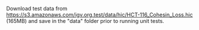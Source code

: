Download test data from https://s3.amazonaws.com/igv.org.test/data/hic/HCT-116_Cohesin_Loss.hic (165MB)  and save
in the "data" folder prior to running unit tests.